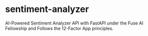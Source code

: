 # sentiment-analyzer
AI-Powered Sentiment Analyzer API with FastAPI under the Fuse AI Fellowship and Follows the 12-Factor App principles.
